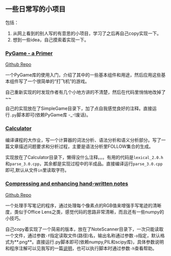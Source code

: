 ## 一些日常写的小项目

包括：

1. 从网上看到的别人写的有意思的小项目，学习了之后再自己copy实现一下。
2. 想到一些idea，自己摸索着实现一下。



### <a href="https://realpython.com/blog/python/pygame-a-primer/" target="_blank">PyGame - a Primer</a>
<a href="https://github.com/realpython/pygame-primer" target="_blank">Github Repo</a>

一个PyGame库的使用入门，介绍了其中的一些基本组件和用途，然后应用这些基本组件写了一个很简单的“打飞机”的游戏。

自己重新实现的时发现作者有几个小地方讲的不清楚，然后在代码里悄悄地改掉了~~

自己的实现放在了SimpleGame目录下，加了点自我感觉良好的注释。直接运行`.py`脚本即可(依赖PyGame库 -_-!废话)。


### <a href="http://ycoronene.github.io/2016/06/01/Compiler-Homework-Calculator/" target="_blank">Calculator</a>

编译课程的大作业，写一个计算器的词法分析、语法分析和语义分析部分。写了一篇文章描述问题要求和分析过程，主要是语法分析里FOLLOW集合的生成。

实现放在了Calculator目录下，懒得没什么注释。。。有用的代码是`lexical_2.0.h`和`parse_3.0.cpp`，其余都是实现过程中的半成品。直接编译运行`parse_3.0.cpp`即可,默认从文件`in`里读取字符。


### <a href="https://mzucker.github.io/2016/09/20/noteshrink.html" target="_blank">Compressing and enhancing hand-written notes</a>
<a href="https://github.com/mzucker/noteshrink" target="_blank">Github Repo</a>

一个处理手写笔记的程序，通过处理每个像素点的RGB值来增强手写笔迹的清晰度，类似于Office Lens之类，感觉代码的思路非常清晰，而且还有一些numpy的小技巧。

自己copy着实现了一个简易的版本，放在了NoteScanner目录下，一次只能读取一个文件，通过参数`-f`指定读取文件(路径)名，输出名称通过参数`-o`指定，默认格式为**.png**。直接运行.py脚本即可(依赖numpy,PIL和scipy库)，具体参数说明和程序注解可以见我写的一篇<a href="http://ycoronene.github.io/2016/09/25/Hand-Written-Notes/" target="_blank">说明</a>，也可以执行脚本时通过参数`-h`查看帮助。
